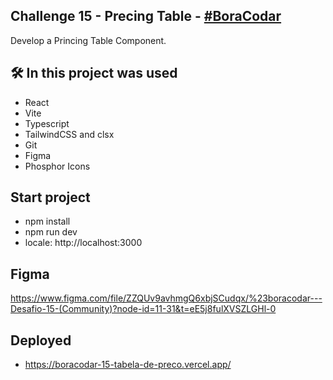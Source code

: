 ## Challenge 15 - Precing Table - <a href="https://www.rocketseat.com.br/boracodar/desafios-anteriores/um-pricing-table-desafio-15">#BoraCodar</a>
Develop a Princing Table Component.


## 🛠️ In this project was used
- React
- Vite
- Typescript
- TailwindCSS and clsx
- Git
- Figma
- Phosphor Icons

## Start project

- npm install
- npm run dev
- locale: http://localhost:3000

## Figma
https://www.figma.com/file/ZZQUv9avhmgQ6xbjSCudqx/%23boracodar---Desafio-15-(Community)?node-id=11-31&t=eE5j8fulXVSZLGHl-0

## Deployed
- https://boracodar-15-tabela-de-preco.vercel.app/
